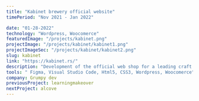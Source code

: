 ```yaml
---
title: "Kabinet brewery official website"
timePeriod: "Nov 2021 ‑ Jan 2022"

date: "01-28-2022"
technology: "Wordpress, Woocomerce"
featuredImage: "/projects/kabinet.png"
projectImage: "/projects/kabinet/kabinet1.png"
projectImageSec: "/projects/kabinet/kabinet2.png"
slug: kabinet
link: "https://kabinet.rs/"
description: "Development of the official web shop for a leading craft brewery in the region using WordPress and WooCommerce. Migrated the site to WooCommerce from a previous platform, ensuring SEO links were preserved through proper redirects. The store features over 150 products and supports multiple languages with the WPML plugin. Optimized web performance through image compression and caching plugins, and migrated the site to a production environment. Integrated payment processing with Banca Intesa. The website is hosted on shared hosting, and the design was fully converted into a WordPress site. I continue to update and maintain the site, adding new features upon request."
tools: " Figma, Visual Studio Code, Html5, CSS3, Wordpress, Woocomerce"
company: Grumpy dev
previousProject: learningmakeover
nextProject: alcove
---
```

